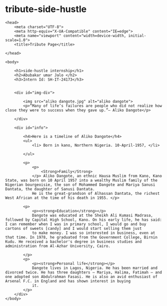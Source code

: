 # tribute-side-hustle
<!DOCTYPE html>
<html lang="en">
<main id="main">

    <head>
        <meta charset="UTF-8">
        <meta http-equiv="X-UA-Compatible" content="IE=edge">
        <meta name="viewport" content="width=device-width, initial-scale=1.0">
        <title>Tribute Page</title>

    </head>

    <body>

        <h1>side-hustle internship</h1>
        <h2>Abubakar umar Jalo </h2>
        <h3>Intern Id: SH-IT-24173</h3>


        <div id="img-div">

            <img src="aliko dangote.jpg" alt="aliko dangote">
            <p>“Many of life’s failures are people who did not realize how close they were to success when they gave up.”– Aliko Dangote</p>

        </div>

        <div id="info">

            <h4>Here is a timeline of Aliko Dangote</h4>
            <ul>
                <li> Born in kano, Northern Nigeria. 10-April-1957, </li>

            </ul>

            <p>
                <p>
                    <Strong>Family</Strong>
                </p> Aliko Dangote, an ethnic Hausa Muslim from Kano, Kano State, was born on 10 April 1957 into a wealthy Muslim family of the Nigerian bourgeoisie, the son of Mohammed Dangote and Mariya Sanusi Dantata, the daughter of Sanusi Dantata.
                He is the great-grandson of Alhassan Dantata, the richest West African at the time of his death in 1955. </p>

            <p>
                <p><strong>Education</strong></p>
                Dangote was educated at the Sheikh Ali Kumasi Madrasa, followed by Capital High School, Kano. On his early life, he has said: I can remember when I was in primary school, I would go and buy cartons of sweets [candy] and I would start selling them just
                to make money. I was so interested in business, even at that time. In 1978, he graduated from the Government College, Birnin Kudu. He received a bachelor's degree in business studies and administration from Al-Azhar University, Cairo.

            </p>
            <p>
                <p><strong>Personal life</strong></p>
                Dangote lives in Lagos, Nigeria. He has been married and divorced twice. He has three daughters – Mariya, Halima, Fatimah – and one adopted son Abdulrahman Fasasi. He is also an avid enthusiast of Arsenal F.C. in England and has shown interest in buying
                it.
            </p>
        </div>
    </body>
</main>

</html>
